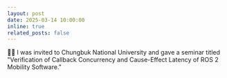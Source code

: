 ```yaml
---
layout: post
date: 2025-03-14 10:00:00
inline: true
related_posts: false
---
```


🧑‍🏫 I was invited to Chungbuk National University and gave a seminar titled "Verification of Callback Concurrency and Cause-Effect Latency of ROS 2 Mobility Software."
